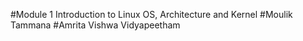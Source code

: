 #Module 1 Introduction to Linux OS, Architecture and Kernel
#Moulik Tammana
#Amrita Vishwa Vidyapeetham